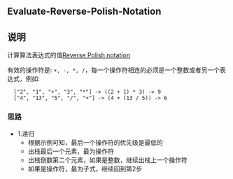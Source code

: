 ## Evaluate-Reverse-Polish-Notation

## 说明
计算算法表达式的值[Reverse Polish notation](https://en.wikipedia.org/wiki/Reverse_Polish_notation)

有效的操作符是: `+, -, *, /`，每一个操作符相连的必须是一个整数或者另一个表达式，例如:

```
  ["2", "1", "+", "3", "*"] -> ((2 + 1) * 3) -> 9
  ["4", "13", "5", "/", "+"] -> (4 + (13 / 5)) -> 6
```

### 思路

* 1.递归
	* 根据示例可知，最后一个操作符的优先级是最低的
	* 出栈最后一个元素，最为操作符
	* 出栈倒数第二个元素，如果是整数，继续出栈上一个操作符
	* 如果是操作符，最为子式，继续回到第2步
